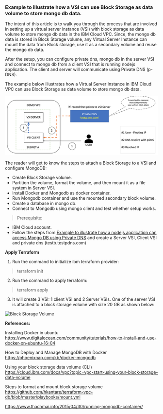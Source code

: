 ### Example to illustrate how a VSI can use Block Storage as data volume to store mongo db data.   

The intent of this article is to walk you through the process that are involved in setting up a virtual server instance (VSI) with block storage as data volume to store mongo db data in the IBM Cloud VPC. Since, the mongo db data is stored in Block Storage volume, any Virtual Server Instance can mount the data from Block storage, use it as a secondary volume and reuse the mongo db data.   

After the setup, you can configure private dns, mongo db in the server VSI and connect to mongo db from a client VSI that is running nodejs application. The client and server will communicate using Private DNS (p-DNS).

The example below illustrates how a Virtual Server Instance in IBM Cloud VPC can use Block Storage as data volume to store mongo db data.  

![Demo Overview](images/Demo-Overview.png)

The reader will get to know the steps to attach a Block Storage to a VSI and configure MongoDB:

- Create Block Storage volume. 
- Partition the volume, format the volume, and then mount it as a file system in Server VSI. 
- Install Docker and Mongodb as docker container.
- Run Mongodb container and use the mounted secondary block volume. 
- Create a database in mongo db.
- Connect to Mongodb using mongo client and test whether setup works.    

> Prerequisite:

- IBM Cloud account.   
- Follow the steps from [Example to illustrate how a nodejs application can access Mongo DB using Private DNS](https://github.com/IBM-Cloud/vnf-samples/blob/master/pdns-mongo-nodejs/README.md) and create a Server VSI, Client VSI and private dns (testb.testpdns.com)

**Apply Terraform**   

1. Run the command to initialize ibm terraform provider:  
> terraform init

2. Run the command to apply terraform:  
> terraform apply

3. It will create 3 VSI: 1 client VSI and 2 Server VSIs. One of the server VSI is attached to a block storage volume with size 20 GB as shown below:  

![Block Storage Volume](images/Block-Storage_VSI.png)





**References:**

Installing Docker in ubuntu
https://www.digitalocean.com/community/tutorials/how-to-install-and-use-docker-on-ubuntu-16-04

How to Deploy and Manage MongoDB with Docker
https://phoenixnap.com/kb/docker-mongodb

Using your block storage data volume (CLI)
https://cloud.ibm.com/docs/vpc?topic=vpc-start-using-your-block-storage-data-volume

Steps to format and mount block storage volume 
https://github.com/hkantare/terraform-vpc-db/blob/master/playbooks/mount.yml

https://www.thachmai.info/2015/04/30/running-mongodb-container/















